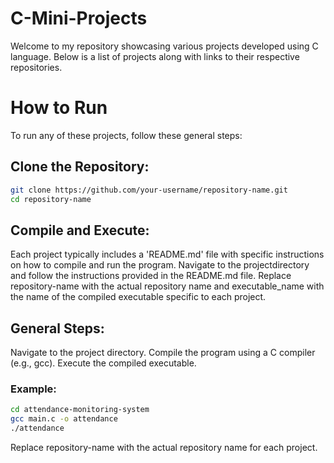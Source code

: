 # C-Mini-Projects

Welcome to my repository showcasing various projects developed using C language. Below is a list of projects along with links to their respective repositories.



# How to Run
To run any of these projects, follow these general steps:

## Clone the Repository:

  ```sh
git clone https://github.com/your-username/repository-name.git
cd repository-name
  ```


## Compile and Execute:
Each project typically includes a 'README.md' file with specific instructions on how to compile and run the program. 
Navigate to the projectdirectory and follow the instructions provided in the README.md file.
Replace repository-name with the actual repository name and executable_name with the name of the compiled executable specific to each project.


## General Steps:

Navigate to the project directory.
Compile the program using a C compiler (e.g., gcc).
Execute the compiled executable.


### Example:

 ```sh
cd attendance-monitoring-system
gcc main.c -o attendance
./attendance
 ```

Replace repository-name with the actual repository name for each project.


